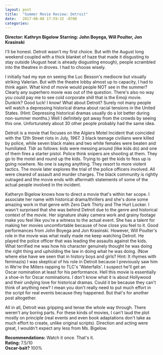 ```yaml
---
layout: post
title:  "Summer Movie Review: Detroit"
date:   2017-08-08 17:59:32 -0700
categories:
---
```

**Director: Kathryn Bigelow**
**Starring: John Boyega, Will Poulter, Jon Krasinski**


I'll be honest. Detroit wasn't my first choice. But with the August long weekend coupled with a thick blanket of haze that made it disgusting to stay outside (August heat is already disgusting enough), people scrambled into the theatres in droves. I had to choose wisely.

I initially had my eye on seeing the Luc Besson's mediocre but visually striking Valerian. But with the theatre lobby almost up to capacity, I had to think again. What kind of movie would people NOT see in the summer? Clearly any superhero movie was out of the question. There's also no way you could pay me to see cold corporate shill that is the Emoji movie. Dunkirk? Good luck! I know! What about Detroit? Surely not many people will watch a depressing historical drama about racial tensions in the United States. (Hint: Depressing historical dramas usually do a lot better during non-summer months.) Well I definitely got away from the crowds by seeing this one. Unfortunately about 30 other people probably had the same idea.

Detroit is a movie that focuses on the Algiers Motel Incident that coincided with the 12th Street riots in July, 1967. 3 black teenage civilians were killed by police, while seven black males and two white females were beaten and humiliated. Tldr as follows: kids were messing around (like kids do) and one of them fires a starter pistol. Police think snipers are shooting at them. They go to the motel and round up the kids. Trying to get the kids to fess up is going nowhere. No one is saying anything. They resort to more violent tactics. The movie later explores the trial of the police officers involved. All were cleared of assault and murder charges. The black community is rightly outraged and the movie ends with aftermath statements of some of the actual people involved in the incident.

Katheryn Bigelow knows how to direct a movie that's within her scope. I associate her name with historical drama/thrillers and she's done some amazing work in that genre with Zero Dark Thirty and The Hurt Locker. I wasn't surprised that she was behind Detroit due to the genre and historical context of the movie. Her signature shaky camera work and grainy footage make you feel like you're a witness to the actual event. She has a talent for making her movies uncomfortable because of how close you feel to it. Good performances from John Boyega and Jon Krasinski. However, Will Poulter's role in the movie was what really made me keep watching Detroit. He played the police officer that was leading the assaults against the kids. What terrified me was how his character genuinely thought he was doing the right thing and upholding the law in doing what he was doing. (Now where else have we seen that in history boys and girls? Hint: It rhymes with feminazis) I was skeptical of his role in Detroit because I previously saw him in We're the Millers rapping to TLC's 'Waterfalls'. I suspect he'll get an Oscar nomination at least for his performance. Hell this movie is essentially a shoe-in for Oscar nominations. I don't know what it is about Hollywood and their undying love for historical dramas. Could it be because they can't think of anything new? I mean you don't really need to put much effort in the script for real events because they happened. But that's for another post altogether.

All in all, Detroit was gripping and tense the whole way through. There weren't any boring parts. For these kinds of movies, I can't laud the plot mostly on principle (real events and even book adaptations don't take as much effort to create, unlike original scripts). Direction and acting were great, I wouldn't expect any less from Ms. Bigelow.

**Recommendations:** Watch it once. That's it.  
**Rating:** 7.5/10  
**Oscar-bait?** 100%
